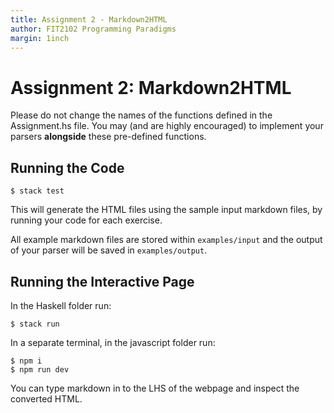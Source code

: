 ```yaml
---
title: Assignment 2 - Markdown2HTML
author: FIT2102 Programming Paradigms
margin: 1inch
---
```


# Assignment 2: Markdown2HTML

Please do not change the names of the functions defined in the Assignment.hs file. You may (and are highly encouraged) to implement your parsers **alongside** these pre-defined functions.

## Running the Code

```
$ stack test
```

This will generate the HTML files using the sample input markdown files, by running your code for each exercise.

All example markdown files are stored within `examples/input` and the output of your parser will be saved in `examples/output`.


## Running the Interactive Page

In the Haskell folder run:

```
$ stack run
```

In a separate terminal, in the javascript folder run:

```
$ npm i
$ npm run dev
```

You can type markdown in to the LHS of the webpage and inspect the converted HTML.
